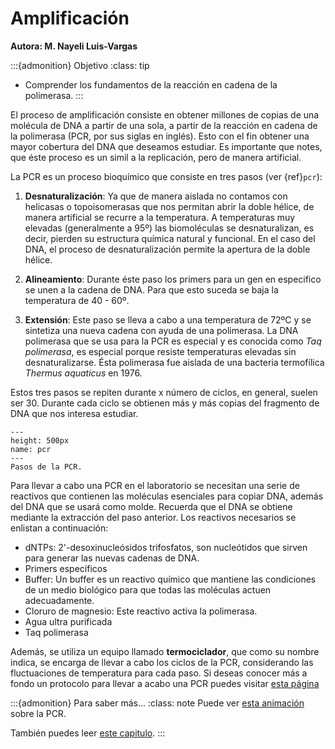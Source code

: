 # Amplificación
**Autora: M. Nayeli Luis-Vargas**

:::{admonition} Objetivo
:class: tip
* Comprender los fundamentos de la reacción en cadena de la polimerasa.
:::

El proceso de amplificación consiste en obtener millones de copias de una molécula de DNA a partir de una sola, a partir de la reacción en cadena de la polimerasa (PCR, por sus siglas en inglés). Esto con el fin obtener una mayor cobertura del DNA que deseamos estudiar. Es importante que notes, que éste proceso es un simil a la replicación, pero de manera artificial.  

La PCR es un proceso bioquímico que consiste en tres pasos (ver {ref}`pcr`):

1. **Desnaturalización**: Ya que de manera aislada no contamos con helicasas o topoisomerasas que nos permitan abrir la doble hélice, de manera artificial se recurre a la temperatura. A temperaturas muy elevadas (generalmente a 95º) las biomoléculas se desnaturalizan, es decir, pierden su estructura química natural y funcional. En el caso del DNA, el proceso de desnaturalización permite la apertura de la doble hélice.

2. **Alineamiento**: Durante éste paso los primers para un gen en especifico se unen a la cadena de DNA. Para que esto suceda se baja la temperatura de 40 - 60º.

3. **Extensión**: Este paso se lleva a cabo a una temperatura de 72ºC y se sintetiza una nueva cadena con ayuda de una polimerasa. La DNA polimerasa que se usa para la PCR es especial y es conocida como *Taq polimerasa*, es especial porque resiste temperaturas elevadas sin desnaturalizarse. Ésta polimerasa fue aislada de una bacteria termofílica *Thermus aquaticus* en 1976.

Estos tres pasos se repiten durante x número de ciclos, en general, suelen ser 30. Durante cada ciclo se obtienen más y más copias del fragmento de DNA que nos interesa estudiar.


```{figure} ../img/PCR2.png
---
height: 500px
name: pcr
---
Pasos de la PCR.
```

Para llevar a cabo una PCR en el laboratorio se necesitan una serie de reactivos que contienen las moléculas esenciales para copiar DNA, además del DNA que se usará como molde. Recuerda que el DNA se obtiene mediante la extracción del paso anterior.
Los reactivos necesarios se enlistan a continuación:

* dNTPs: 2'-desoxinucleósidos trifosfatos, son nucleótidos que sirven para generar las nuevas cadenas de DNA. 
* Primers específicos
* Buffer: Un buffer es un reactivo químico que mantiene las condiciones de un medio biológico para que todas las moléculas actuen adecuadamente.
* Cloruro de magnesio: Este reactivo activa la polimerasa.
* Agua ultra purificada
* Taq polimerasa


Además, se utiliza un equipo llamado **termociclador**, que como su nombre indica, se encarga de llevar a cabo los ciclos de la PCR, considerando las fluctuaciones de temperatura para cada paso. Si deseas conocer más a fondo un protocolo para llevar a acabo una PCR puedes visitar <a href = "https://www.sigmaaldrich.com/MX/es/technical-documents/protocol/genomics/pcr/standard-pcr">esta página</a>

:::{admonition} Para saber más...
:class: note
Puede ver <a href = "https://www.youtube.com/watch?v=2KoLnIwoZKU">esta animación</a> sobre la PCR.

También puedes leer <a href = "http://www2.inecc.gob.mx/publicaciones2/libros/710/pcr.pdf">este capitulo</a>.
:::
